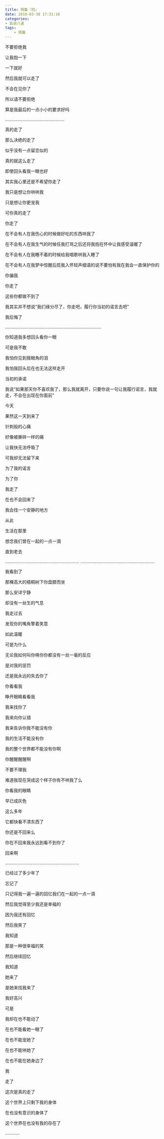 ```yaml
---
title: 残篇『四』
date: 2010-03-30 17:31:16
categories:
- 狐说八道
tags:
    - 残篇
---
```


不要拒绝我

让我抱一下

一下就好

然后我就可以走了

不会在见你了

所以请不要拒绝

算是我最后的一点小小的要求好吗

…………………………………………

真的走了

那么决绝的走了

似乎没有一点留恋似的

真的就这么走了

即使回头看我一眼也好

其实我心里还是不希望你走了

我只是想让你哄哄我

只是想让你更宠我

可你真的走了

你走了

在不会有人在我伤心的时候做好吃的东西哄我了

在不会有人在我生气的时候任我打骂之后还将我抱在怀中让我感受温暖了

在不会有人在我睡不着的时候给我唱歌哄我入睡了

在不会有人在我梦中惊醒后揽我入怀轻声细语的说不要怕有我在我会一直保护你的

你骗我

你走了

这些你都做不到了

我其实并不想说“我们缘分尽了，你走吧，履行你当初的诺言去吧”

我后悔了

……………………………………………………………………

你知道我多想回头看你一眼

可是我不敢

我怕你见到我眼角的泪

我怕我回头后在也无法这样走开

当初的承诺

我说“如果那天你不喜欢我了，那么我就离开，只要你说一句让我履行诺言，我就走，不会在出现在你面前”

今天

果然这一天到来了

针刺般的心痛

好像被撕碎一样的痛

让我快无法呼吸了

可我却无法留下来

为了我的诺言

为了你

我走了

在也不会回来了

我会找一个安静的地方

从此

生活在那里

想念我们曾在一起的一点一滴

直到老去

……………………………………………………
……………………………………………………

我看到了

那棵高大的梧桐树下你盘膝而坐

那么安详宁静

却没有一丝生的气息

我走过去

发现你的嘴角擎着笑意

如此温暖

可是为什么

无论我如何叫你唤你你都没有一丝一毫的反应

是对我的惩罚

还是我永远的失去你了

你看看我

睁开眼睛看看我

我来找你了

我来向你认错

我来告诉你我不能没有你

我的生活不能没有你

我的整个世界都不能没有你啊

你醒醒醒醒啊

不要不理我

难道我现在哭成这个样子你有不哄我了么

你看我的眼睛

早已成灰色

这么多年

它都快看不清东西了

你还是不回来么

你在不回来我永远到看不到你了

回来啊

……………………………………………………

已经过了多少年了

忘记了

只记得我一遍一遍的回忆我们在一起的一点一滴

然后我觉得至少我还是幸福的

因为我还有回忆

然后我笑了

我知道

那是一种很幸福的笑

然后继续回忆

我知道

她来了

是她来找我来了

我好高兴

可是

我却在也不能动了

在也不能看她一眼了

在也不能宠她了

在也不能哄她了

在也不能在她身边了

我

走了

这次是真的走了

这个世界上只剩下我的身体

在也没有意识的身体了

这个世界在也没有我的存在了

…………